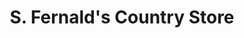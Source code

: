 ---
title: "S. Fernald's Country Store"
url: /damariscotta/s-fernalds-country-store/
shop: general
---